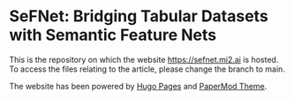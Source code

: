 # SeFNet: Bridging Tabular Datasets with Semantic Feature Nets
This is the repository on which the website https://sefnet.mi2.ai is hosted. To access the files relating to the article, please change the branch to main.

The website has been powered by [Hugo Pages](https://gohugo.io/) and [PaperMod Theme](https://github.com/adityatelange/hugo-PaperMod/).
